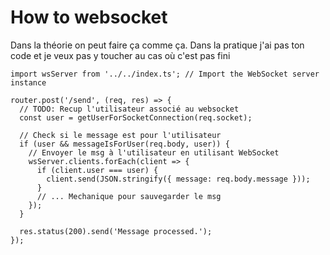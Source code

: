 # How to websocket

Dans la théorie on peut faire ça comme ça. Dans la pratique j'ai pas ton code et
je veux pas y toucher au cas où c'est pas fini

```
import wsServer from '../../index.ts'; // Import the WebSocket server instance

router.post('/send', (req, res) => {
  // TODO: Recup l'utilisateur associé au websocket
  const user = getUserForSocketConnection(req.socket);

  // Check si le message est pour l'utilisateur
  if (user && messageIsForUser(req.body, user)) {
    // Envoyer le msg à l'utilisateur en utilisant WebSocket
    wsServer.clients.forEach(client => {
      if (client.user === user) {
        client.send(JSON.stringify({ message: req.body.message }));
      }
      // ... Mechanique pour sauvegarder le msg
    });
  }

  res.status(200).send('Message processed.');
});
```
